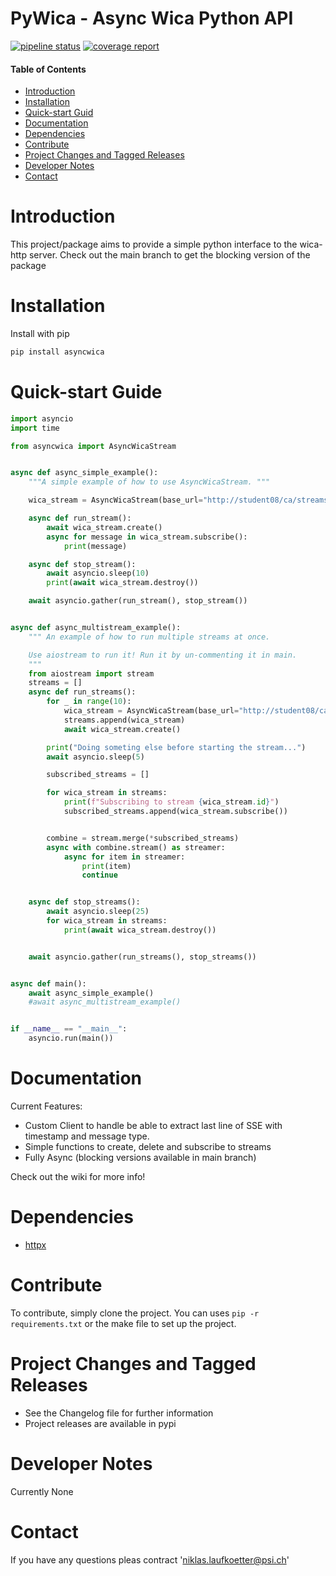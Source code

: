 # PyWica - Async Wica Python API
[![pipeline status](https://git.psi.ch/proscan_data/py-wica/badges/async/pipeline.svg)](https://git.psi.ch/proscan_data/py-wica/-/commits/async)
[![coverage report](https://git.psi.ch/proscan_data/py-wica/badges/async/coverage.svg)](https://git.psi.ch/proscan_data/py-wica/-/commits/async)

#### Table of Contents
- [Introduction](#introduction)
- [Installation](#installation)
- [Quick-start Guid](#quick-start-guide)
- [Documentation](#documentation)
- [Dependencies](#dependencies)
- [Contribute](#contribute)
- [Project Changes and Tagged Releases](#project-changes-and-tagged-releases)
- [Developer Notes](#developer-notes)
- [Contact](#contact)

# Introduction
This project/package aims to provide a simple python interface to the wica-http server.
Check out the main branch to get the blocking version of the package

# Installation
Install with pip
```bash
pip install asyncwica
```
# Quick-start Guide
```python
import asyncio
import time

from asyncwica import AsyncWicaStream


async def async_simple_example():
    """A simple example of how to use AsyncWicaStream. """

    wica_stream = AsyncWicaStream(base_url="http://student08/ca/streams", channels=["MMAC3:STR:2"])

    async def run_stream():
        await wica_stream.create()
        async for message in wica_stream.subscribe():
            print(message)

    async def stop_stream():
        await asyncio.sleep(10)
        print(await wica_stream.destroy())

    await asyncio.gather(run_stream(), stop_stream())


async def async_multistream_example():
    """ An example of how to run multiple streams at once.

    Use aiostream to run it! Run it by un-commenting it in main.
    """
    from aiostream import stream
    streams = []
    async def run_streams():
        for _ in range(10):
            wica_stream = AsyncWicaStream(base_url="http://student08/ca/streams", channels=["MMAC3:STR:2"])
            streams.append(wica_stream)
            await wica_stream.create()

        print("Doing someting else before starting the stream...")
        await asyncio.sleep(5)

        subscribed_streams = []

        for wica_stream in streams:
            print(f"Subscribing to stream {wica_stream.id}")
            subscribed_streams.append(wica_stream.subscribe())


        combine = stream.merge(*subscribed_streams)
        async with combine.stream() as streamer:
            async for item in streamer:
                print(item)
                continue


    async def stop_streams():
        await asyncio.sleep(25)
        for wica_stream in streams:
            print(await wica_stream.destroy())


    await asyncio.gather(run_streams(), stop_streams())


async def main():
    await async_simple_example()
    #await async_multistream_example()


if __name__ == "__main__":
    asyncio.run(main())

```

# Documentation
Current Features:
* Custom Client to handle be able to extract last line of SSE with timestamp and message type.
* Simple functions to create, delete and subscribe to streams
* Fully Async (blocking versions available in main branch)

Check out the wiki for more info!

# Dependencies
* [httpx](https://github.com/encode/httpx/)

# Contribute
To contribute, simply clone the project.
You can uses ``` pip -r requirements.txt ``` or the make file to set up the project.


# Project Changes and Tagged Releases
* See the Changelog file for further information
* Project releases are available in pypi

# Developer Notes
Currently None

# Contact
If you have any questions pleas contract 'niklas.laufkoetter@psi.ch'
